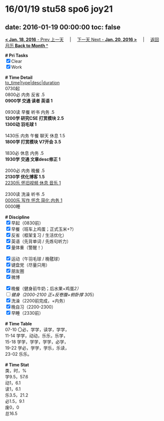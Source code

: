 # 16/01/19 stu58 spo6 joy21

date: 2016-01-19 00:00:00
toc: false
---
[**< Jan. 18, 2016** - Prev 上一天](/lifelogs/2016/01/d18.html) &nbsp; &nbsp; | &nbsp; &nbsp; [下一天 Next - **Jan. 20, 2016 >**](/lifelogs/2016/01/d20.html) &nbsp; &nbsp; |  &nbsp; &nbsp; [返回月历 **Back to Month ^**](/lifelogs/2016/01/index.html)
<br/><div><b># Pri Tasks</b></div><div><input checked="true" type="checkbox"/>Clear</div><div><input checked="true" type="checkbox"/>Work</div><div><br/></div><div><b># Time Detail</b></div><div><u>to_time|type|desc|duration</u></div><div>0730起</div><div>0800必 内务 反省 .5</div><div><b>0900学 交通 读者 英语 1</b></div><div><br/></div><div>0930读 早餐 听书 内务 .5</div><div><b>1200学 研究CSE 打赏模块 2.5</b></div><div><b>1300动 羽毛球 1</b></div><div><br/></div><div>1430乐 内务 午餐 聊天 休息 1.5</div><div><b>1800学 打赏模块 V7开会 3.5</b></div><div><br/></div><div>1830必 休息 内务 .5</div><div><b>1930学 交通 文章desc修正 1</b></div><div><br/></div><div>2000必 内务 晚餐 .5</div><div><b>2130学 优化博客 1.5</b></div><div><u>2230乐 怀旧视频 休息 音乐 1</u></div><div><br/></div><div>2300读 洗澡 听书 .5</div><div><u>0000乐 写作 怀念 简化 内务 1</u></div><div>0000睡</div><div><br/></div><div><b># Discipline</b></div><div><input checked="true" type="checkbox"/>早起（0830前）</div><div><input checked="true" type="checkbox"/>早餐（班车上鸡蛋；正式玉米+?）</div><div><input checked="true" type="checkbox"/>反省（框架复习 / 生活优化）</div><div><input checked="true" type="checkbox"/>英语（先背单词 / 先炼句听力）</div><div><input checked="true" type="checkbox"/>量体重（警醒！）</div><div><br/></div><div><input checked="true" type="checkbox"/>运动（午羽毛球 / 晚毽球）</div><div><input checked="true" type="checkbox"/>键盘党（尽量只用）</div><div><input checked="true" type="checkbox"/>朋友圈</div><div><input checked="true" type="checkbox"/>微博</div><div><br/></div><div><input checked="true" type="checkbox"/>晚餐（健身前牛奶；后水果+鸡蛋*2）</div><div><input type="checkbox"/>健身（2000-2100 正+反卷腹+俯卧撑 30*5）</div><div><input checked="true" type="checkbox"/>洗澡（2200前完成，+内务）</div><div><input checked="true" type="checkbox"/>晚自习（2200-2300）</div><div><input checked="true" type="checkbox"/>早睡（2330前）</div><div><br/></div><div><b># Time Table</b></div><div>07-10 〇必，学学，读学，学学，</div><div>11-14 学学，动动，乐乐，乐学，</div><div>15-18 学学，学学，学学，必学，</div><div>19-22 学必，学学，学乐，乐读，</div><div>23-02 乐乐。</div><div><br/></div><div><b># Time Stat</b></div><div>类，时，%</div><div>学9.5，57.6</div><div>动1，6.1</div><div>读1，6.1</div><div>乐3.5，21.2</div><div>必1.5，9.1</div><div>废0，0</div><div>总16.5</div>

